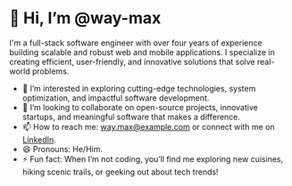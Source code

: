 # 👋 Hi, I’m @way-max

I'm a full-stack software engineer with over four years of experience building scalable and robust web and mobile applications.
I specialize in creating efficient, user-friendly, and innovative solutions that solve real-world problems.  

- 👀 I’m interested in exploring cutting-edge technologies, system optimization, and impactful software development.  
- 💞️ I’m looking to collaborate on open-source projects, innovative startups, and meaningful software that makes a difference.  
- 📫 How to reach me: [way.max@example.com](mailto:way.max@example.com) or connect with me on [LinkedIn](https://linkedin.com/in/way-max).  
- 😄 Pronouns: He/Him.  
- ⚡ Fun fact: When I’m not coding, you’ll find me exploring new cuisines, hiking scenic trails, or geeking out about tech trends!

<!---
way-max/way-max is a ✨ special ✨ repository because its `README.md` (this file) appears on your GitHub profile.
You can click the Preview link to take a look at your changes.
--->
